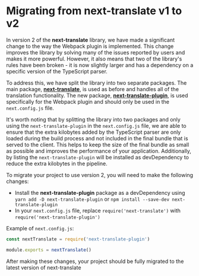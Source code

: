 # Migrating from next-translate v1 to v2

In version 2 of the **next-translate** library, we have made a significant change to the way the Webpack plugin is implemented. This change improves the library by solving many of the issues reported by users and makes it more powerful. However, it also means that two of the library's rules have been broken - it is now slightly larger and has a dependency on a specific version of the TypeScript parser.

To address this, we have split the library into two separate packages. The main package, **[next-translate](https://github.com/aralroca/next-translate)**, is used as before and handles all of the translation functionality. The new package, **[next-translate-plugin](https://github.com/aralroca/next-translate-plugin)**, is used specifically for the Webpack plugin and should only be used in the `next.config.js` file.

It's worth noting that by splitting the library into two packages and only using the `next-translate-plugin` in the `next.config.js` file, we are able to ensure that the extra kilobytes added by the TypeScript parser are only loaded during the build process and not included in the final bundle that is served to the client. This helps to keep the size of the final bundle as small as possible and improves the performance of your application. Additionally, by listing the `next-translate-plugin` will be installed as devDependency to reduce the extra kilobytes in the pipeline.

To migrate your project to use version 2, you will need to make the following changes:

- Install the **next-translate-plugin** package as a devDependency using `yarn add -D next-translate-plugin` or `npm install --save-dev next-translate-plugin`
- In your `next.config.js` file, replace `require('next-translate')` with `require('next-translate-plugin')`

Example of `next.config.js`:

```js
const nextTranslate = require('next-translate-plugin')

module.exports = nextTranslate()
```

After making these changes, your project should be fully migrated to the latest version of next-translate

